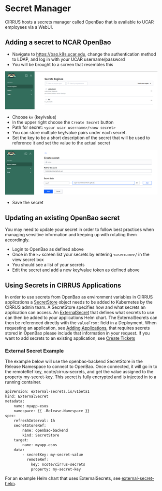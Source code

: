 # Secret Manager

CIRRUS hosts a secrets manager called OpenBao that is available to UCAR employees via a WebUI. 

## Adding a secret to NCAR OpenBao

- Navigate to https://bao.k8s.ucar.edu, change the authentication method to LDAP, and log in with your UCAR username/password
- You will be brought to a screen that resembles this

![Bao Home Screen](../../media/bao1.png "Bao Home Screen")

- Choose `kv` (key/value)
- In the upper right choose the `Create Secret` button
- Path for secret: `<your ucar username>/<new secret>`
- You can store multiple key/value pairs under each secret. 
- Set the key to be a short description of the secret that will be used to reference it and set the value to the actual secret

![Bao Secret Screen](../../media/bao2.png "Bao Secret Screen")

- Save the secret

## Updating an existing OpenBao secret

You may need to update your secret in order to follow best practices when managing sensitive information and keeping up with rotating them accordingly.

- Login to OpenBao as defined above
- Once in the `kv` screen list your secrets by entering `<username>/` in the view secret box
- You should see a list of your secrets
- Edit the secret and add a new key/value token as defined above

## Using Secrets in CIRRUS Applications

In order to use secrets from OpenBao as environment variables in CIRRUS applications a [SecretStore](https://external-secrets.io/latest/api/secretstore/) object needs to be added to Kubernetes by the CIRRUS admin team. A SecretStore specifies how and what secrets an application can access. An [ExternalSecret](https://external-secrets.io/latest/api/externalsecret/) that defines what secrets to use can then be added to your applications Helm chart. The ExternalSecrets can then be referenced directly with the `valueFrom:` field in a Deployment. When requesting an application, see [Adding Applications](../hosting/additions.md), that requires secrets stored in OpenBao please include that information in your request. If you want to add secrets to an existing application, see [Create Tickets](../create-tickets.md)

### External Secret Example

The example below will use the openbao-backend SecretStore in the Release Namespace to connect to OpenBao. Once connected, it will go in to the remoteRef key, ncote/cirrus-secrets, and get the value assigned to the property my-secret-key. This secret is fully encrypted and is injected in to a running container. 

```
apiVersion: external-secrets.io/v1beta1
kind: ExternalSecret
metadata:
    name: myapp-esos
    namespace: {{ .Release.Namespace }}
spec:
    refreshInterval: 1h
    secretStoreRef:
        name: openbao-backend
        kind: SecretStore
    target:
        name: myapp-esos
    data:
        - secretKey: my-secret-value
          remoteRef:
            key: ncote/cirrus-secrets
            property: my-secret-key
```

For an example Helm chart that uses ExternalSecrets, see [external-secret-helm](https://github.com/NCAR/cirrus-helm-examples/tree/main/external-secret-helm).